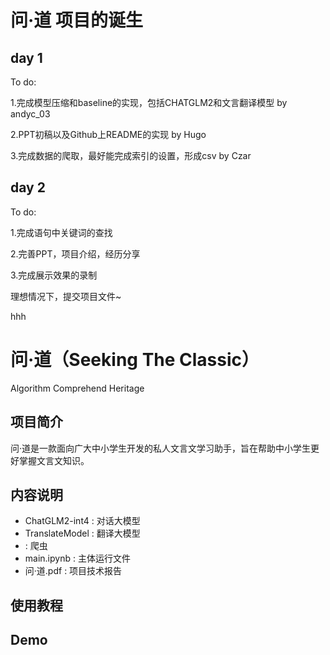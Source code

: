 # 问·道 项目的诞生

## day 1
To do:

1.完成模型压缩和baseline的实现，包括CHATGLM2和文言翻译模型 by andyc_03

2.PPT初稿以及Github上README的实现 by Hugo

3.完成数据的爬取，最好能完成索引的设置，形成csv by Czar

## day 2
To do:

1.完成语句中关键词的查找

2.完善PPT，项目介绍，经历分享

3.完成展示效果的录制

理想情况下，提交项目文件~

hhh

# 问·道（Seeking The Classic）
Algorithm Comprehend Heritage

## 项目简介
问·道是一款面向广大中小学生开发的私人文言文学习助手，旨在帮助中小学生更好掌握文言文知识。
## 内容说明
- ChatGLM2-int4 : 对话大模型
- TranslateModel : 翻译大模型
-  : 爬虫
- main.ipynb : 主体运行文件
- 问·道.pdf : 项目技术报告
## 使用教程

## Demo

